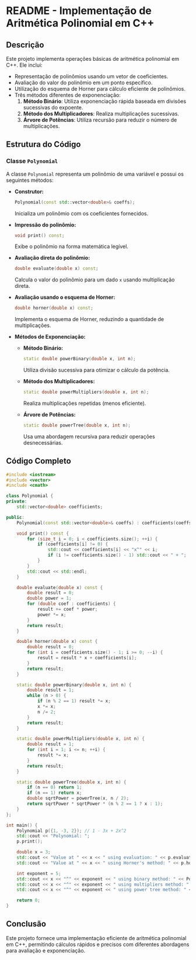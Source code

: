 # README - Implementação de Aritmética Polinomial em C++

## Descrição
Este projeto implementa operações básicas de aritmética polinomial em C++.
Ele inclui:
- Representação de polinômios usando um vetor de coeficientes.
- Avaliação do valor do polinômio em um ponto específico.
- Utilização do esquema de Horner para cálculo eficiente de polinômios.
- Três métodos diferentes de exponenciação:
  1. **Método Binário**: Utiliza exponenciação rápida baseada em divisões sucessivas do expoente.
  2. **Método dos Multiplicadores**: Realiza multiplicações sucessivas.
  3. **Árvore de Potências**: Utiliza recursão para reduzir o número de multiplicações.

## Estrutura do Código

### Classe `Polynomial`
A classe `Polynomial` representa um polinômio de uma variável e possui os seguintes métodos:

- **Construtor:**
  ```cpp
  Polynomial(const std::vector<double>& coeffs);
  ```
  Inicializa um polinômio com os coeficientes fornecidos.

- **Impressão do polinômio:**
  ```cpp
  void print() const;
  ```
  Exibe o polinômio na forma matemática legível.

- **Avaliação direta do polinômio:**
  ```cpp
  double evaluate(double x) const;
  ```
  Calcula o valor do polinômio para um dado `x` usando multiplicação direta.

- **Avaliação usando o esquema de Horner:**
  ```cpp
  double horner(double x) const;
  ```
  Implementa o esquema de Horner, reduzindo a quantidade de multiplicações.

- **Métodos de Exponenciação:**
  - **Método Binário:**
    ```cpp
    static double powerBinary(double x, int n);
    ```
    Utiliza divisão sucessiva para otimizar o cálculo da potência.
  
  - **Método dos Multiplicadores:**
    ```cpp
    static double powerMultipliers(double x, int n);
    ```
    Realiza multiplicações repetidas (menos eficiente).
  
  - **Árvore de Potências:**
    ```cpp
    static double powerTree(double x, int n);
    ```
    Usa uma abordagem recursiva para reduzir operações desnecessárias.

## Código Completo
```cpp
#include <iostream>
#include <vector>
#include <cmath>

class Polynomial {
private:
    std::vector<double> coefficients;

public:
    Polynomial(const std::vector<double>& coeffs) : coefficients(coeffs) {}

    void print() const {
        for (size_t i = 0; i < coefficients.size(); ++i) {
            if (coefficients[i] != 0) {
                std::cout << coefficients[i] << "x^" << i;
                if (i != coefficients.size() - 1) std::cout << " + ";
            }
        }
        std::cout << std::endl;
    }

    double evaluate(double x) const {
        double result = 0;
        double power = 1;
        for (double coef : coefficients) {
            result += coef * power;
            power *= x;
        }
        return result;
    }

    double horner(double x) const {
        double result = 0;
        for (int i = coefficients.size() - 1; i >= 0; --i) {
            result = result * x + coefficients[i];
        }
        return result;
    }

    static double powerBinary(double x, int n) {
        double result = 1;
        while (n > 0) {
            if (n % 2 == 1) result *= x;
            x *= x;
            n /= 2;
        }
        return result;
    }

    static double powerMultipliers(double x, int n) {
        double result = 1;
        for (int i = 1; i <= n; ++i) {
            result *= x;
        }
        return result;
    }

    static double powerTree(double x, int n) {
        if (n == 0) return 1;
        if (n == 1) return x;
        double sqrtPower = powerTree(x, n / 2);
        return sqrtPower * sqrtPower * (n % 2 == 1 ? x : 1);
    }
};

int main() {
    Polynomial p({1, -3, 2}); // 1 - 3x + 2x^2
    std::cout << "Polynomial: ";
    p.print();

    double x = 3;
    std::cout << "Value at " << x << " using evaluation: " << p.evaluate(x) << std::endl;
    std::cout << "Value at " << x << " using Horner's method: " << p.horner(x) << std::endl;

    int exponent = 5;
    std::cout << x << "^" << exponent << " using binary method: " << Polynomial::powerBinary(x, exponent) << std::endl;
    std::cout << x << "^" << exponent << " using multipliers method: " << Polynomial::powerMultipliers(x, exponent) << std::endl;
    std::cout << x << "^" << exponent << " using power tree method: " << Polynomial::powerTree(x, exponent) << std::endl;

    return 0;
}
```

## Conclusão
Este projeto fornece uma implementação eficiente de aritmética polinomial em C++, permitindo cálculos rápidos e precisos com diferentes abordagens para avaliação e exponenciação.

